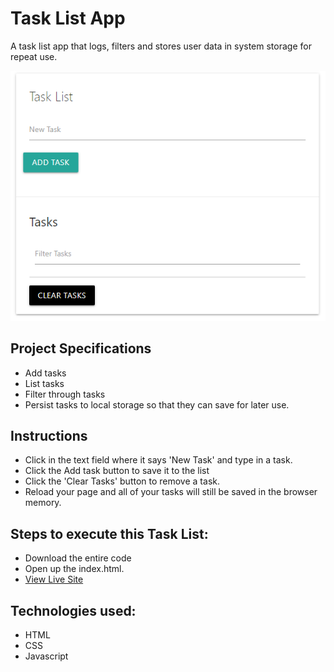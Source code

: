 # Task List App
 A task list app that logs, filters and stores user data in system storage for repeat use. 

 ![title-pic](tasklist.png)

 ## Project Specifications
 - Add tasks
 - List tasks
 - Filter through tasks
 - Persist tasks to local storage so that they can save for later use.

 ## Instructions
 - Click in the text field where it says 'New Task' and type in a task.
 - Click the Add task button to save it to the list
 - Click the 'Clear Tasks' button to remove a task.
 - Reload your page and all of your tasks will still be saved in the browser memory.
 
 
## Steps to execute this Task List:
- Download the entire code 
- Open up the index.html.
- [View Live Site](https://anthonys1760.github.io/Simple-Calculator/)

## Technologies used: 
- HTML
- CSS 
- Javascript